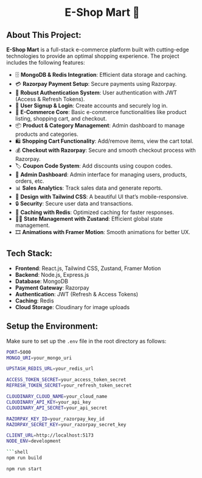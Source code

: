 <h1 align="center">E-Shop Mart 🛒</h1>

## About This Project:

**E-Shop Mart** is a full-stack e-commerce platform built with cutting-edge technologies to provide an optimal shopping experience. The project includes the following features:

- 🗄️ **MongoDB & Redis Integration**: Efficient data storage and caching.
- 💳 **Razorpay Payment Setup**: Secure payments using Razorpay.
- 🔐 **Robust Authentication System**: User authentication with JWT (Access & Refresh Tokens).
- 📝 **User Signup & Login**: Create accounts and securely log in.
- 🛒 **E-Commerce Core**: Basic e-commerce functionalities like product listing, shopping cart, and checkout.
- 📦 **Product & Category Management**: Admin dashboard to manage products and categories.
- 🛍️ **Shopping Cart Functionality**: Add/remove items, view the cart total.
- 💰 **Checkout with Razorpay**: Secure and smooth checkout process with Razorpay.
- 🏷️ **Coupon Code System**: Add discounts using coupon codes.
- 👑 **Admin Dashboard**: Admin interface for managing users, products, orders, etc.
- 📊 **Sales Analytics**: Track sales data and generate reports.
- 🎨 **Design with Tailwind CSS**: A beautiful UI that’s mobile-responsive.
- 🔒 **Security**: Secure user data and transactions.
- 🚀 **Caching with Redis**: Optimized caching for faster responses.
- 🏃‍♂️ **State Management with Zustand**: Efficient global state management.
- 🎞️ **Animations with Framer Motion**: Smooth animations for better UX.

## Tech Stack:

- **Frontend**: React.js, Tailwind CSS, Zustand, Framer Motion
- **Backend**: Node.js, Express.js
- **Database**: MongoDB
- **Payment Gateway**: Razorpay
- **Authentication**: JWT (Refresh & Access Tokens)
- **Caching**: Redis
- **Cloud Storage**: Cloudinary for image uploads

## Setup the Environment:

Make sure to set up the `.env` file in the root directory as follows:

```bash
PORT=5000
MONGO_URI=your_mongo_uri

UPSTASH_REDIS_URL=your_redis_url

ACCESS_TOKEN_SECRET=your_access_token_secret
REFRESH_TOKEN_SECRET=your_refresh_token_secret

CLOUDINARY_CLOUD_NAME=your_cloud_name
CLOUDINARY_API_KEY=your_api_key
CLOUDINARY_API_SECRET=your_api_secret

RAZORPAY_KEY_ID=your_razorpay_key_id
RAZORPAY_SECRET_KEY=your_razorpay_secret_key

CLIENT_URL=http://localhost:5173
NODE_ENV=development

```shell
npm run build
```

```shell
npm run start
```
